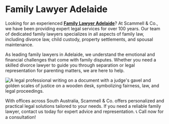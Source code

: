 # Family Lawyer Adelaide
Looking for an experienced **[Family Lawyer Adelaide](https://scammell.com.au/areas-of-law/family-law-and-parenting-matters/)**? At Scammell & Co., we have been providing expert legal services for over 100 years. Our team of dedicated family lawyers specializes in all aspects of family law, including divorce law, child custody, property settlements, and spousal maintenance.

As leading family lawyers in Adelaide, we understand the emotional and financial challenges that come with family disputes. Whether you need a skilled divorce lawyer to guide you through separation or legal representation for parenting matters, we are here to help.

<html>
<body>
<!--StartFragment--><google-sheets-html-origin><!--td {border: 1px solid #cccccc;}br {mso-data-placement:same-cell;}-->
<img src="https://cdn.scammell.com.au/wp-content/uploads/2020/05/general-civil-litigation-slider.jpg" alt="A legal professional writing on a document with a judge's gavel and golden scales of justice on a wooden desk, symbolizing fairness, law, and legal proceedings."/>

<!--EndFragment-->
</body>
</html>

With offices across South Australia, Scammell & Co. offers personalized and practical legal solutions tailored to your needs. If you need a reliable family lawyer, contact us today for expert advice and representation.
📞 Call now for a consultation!
